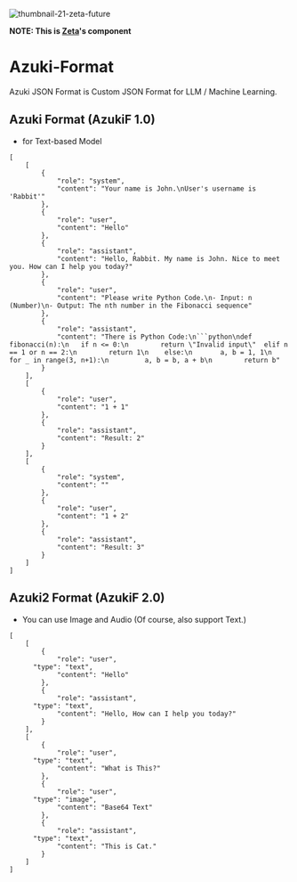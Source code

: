 ![thumbnail-21-zeta-future](https://github.com/user-attachments/assets/1c5fdb56-f660-42ad-9507-88c88d24a09a)

**NOTE: This is [Zeta](https://github.com/Zeta-LLM/Zeta)'s component**

# Azuki-Format
Azuki JSON Format is Custom JSON Format for LLM / Machine Learning.

## Azuki Format (AzukiF 1.0)

- for Text-based Model

```
[
	[
        {
			"role": "system",
			"content": "Your name is John.\nUser's username is 'Rabbit'"
		},
		{
			"role": "user",
			"content": "Hello"
		},
		{
			"role": "assistant",
			"content": "Hello, Rabbit. My name is John. Nice to meet you. How can I help you today?"
		},
		{
			"role": "user",
			"content": "Please write Python Code.\n- Input: n (Number)\n- Output: The nth number in the Fibonacci sequence"
		},
		{
			"role": "assistant",
			"content": "There is Python Code:\n```python\ndef fibonacci(n):\n   if n <= 0:\n        return \"Invalid input\"  elif n == 1 or n == 2:\n        return 1\n    else:\n       a, b = 1, 1\n       for _ in range(3, n+1):\n         a, b = b, a + b\n        return b"
		}
	],
    [
		{
			"role": "user",
			"content": "1 + 1"
		},
		{
			"role": "assistant",
			"content": "Result: 2"
		}
	],
    [
        {
			"role": "system",
			"content": ""
		},
		{
			"role": "user",
			"content": "1 + 2"
		},
		{
			"role": "assistant",
			"content": "Result: 3"
		}
	]
]
```

## Azuki2 Format (AzukiF 2.0)
- You can use Image and Audio (Of course, also support Text.)

```
[
	[
		{
			"role": "user",
      "type": "text",
			"content": "Hello"
		},
		{
			"role": "assistant",
      "type": "text",
			"content": "Hello, How can I help you today?"
		}
	],
	[
		{
			"role": "user",
      "type": "text",
			"content": "What is This?"
		},
		{
			"role": "user",
      "type": "image",
			"content": "Base64 Text"
		},
		{
			"role": "assistant",
      "type": "text",
			"content": "This is Cat."
		}
	]
]
```
